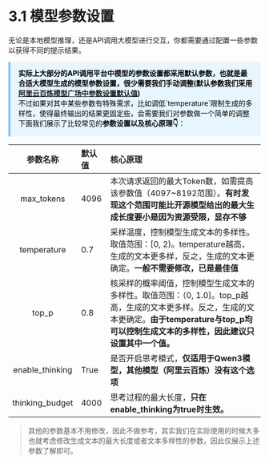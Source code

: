 # 3.1 模型参数设置

无论是本地模型推理，还是API调用大模型进行交互，你都需要通过配置一些参数以获得不同的提示结果。

<div style="background:#e7f5ff;color:#000;padding:12px 16px;border-left:4px solid #74c0fc;">
<strong>实际上大部分的API调用平台中模型的参数设置都采用默认参数，也就是最合适大模型生成的模型参数设置，很少需要我们手动调整(默认参数我们采用<a href="https://bailian.console.aliyun.com/?spm=5176.12818093_47.resourceCenter.1.223c2cc96V9eQn&tab=api#/api/?type=model&url=2712576" target="_blank" rel="noopener">阿里云百炼模型广场中参数设置默认值</a>)</strong><br/>不过如果对其中某些参数有特殊需求，比如调低`temperature`限制生成的多样性，使得最终输出的结果更固定些，会需要我们对参数做一个简单的调整</br>下面我们展示了比较常见的<strong>参数设置以及核心原理👇</strong>：

</div>

| 参数名称 | 默认值 | 核心原理 |
|:---:|:---|:---|
| max_tokens | 4096 | 本次请求返回的最大Token数，如需提高该参数值（4097~8192范围）。**有时发现这个范围可能比开源模型给出的最大生成长度要小是因为资源受限，显存不够** |
| temperature | 0.7 | 采样温度，控制模型生成文本的多样性。取值范围：[0, 2)。temperature越高，生成的文本更多样，反之，生成的文本更确定。**一般不需要修改，已是最佳值** |
| top_p | 0.8 | 核采样的概率阈值，控制模型生成文本的多样性。取值范围：（0, 1.0]。top_p越高，生成的文本更多样。反之，生成的文本更确定。**由于temperature与top_p均可以控制生成文本的多样性，因此建议只设置其中一个值。** |
| enable_thinking | True | 是否开启思考模式，**仅适用于Qwen3模型，其他模型（阿里云百炼）没有这个选项** |
| thinking_budget | 4000 | 思考过程的最大长度，**只在enable_thinking为true时生效。** |



> 其他的参数基本不用修改，因此不做参考，其实我们在实际使用的时候大多也就考虑修改生成文本的最大长度或者文本多样性的参数，因此仅展示上述参数了解即可。